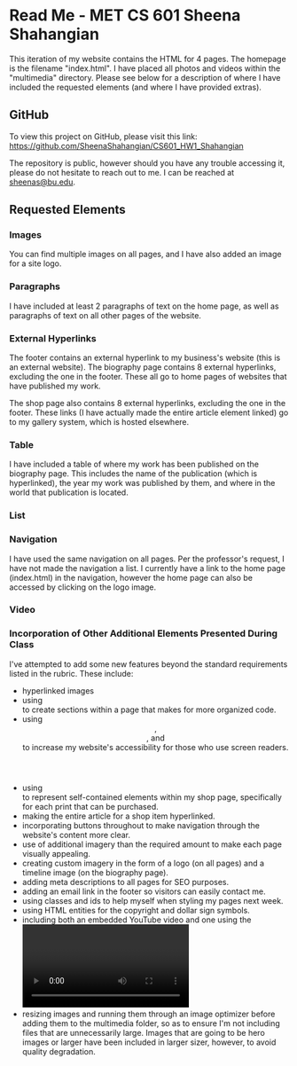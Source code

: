 # Read Me - MET CS 601 Sheena Shahangian

This iteration of my website contains the HTML for 4 pages. The homepage is the filename "index.html". I have placed all photos and videos within the "multimedia" directory. Please see below for a description of where I have included the requested elements (and where I have provided extras).

## GitHub

To view this project on GitHub, please visit this link: https://github.com/SheenaShahangian/CS601_HW1_Shahangian

The repository is public, however should you have any trouble accessing it, please do not hesitate to reach out to me. I can be reached at sheenas@bu.edu.

## Requested Elements

### Images

You can find multiple images on all pages, and I have also added an image for a site logo.

### Paragraphs

I have included at least 2 paragraphs of text on the home page, as well as paragraphs of text on all other pages of the website.

### External Hyperlinks

The footer contains an external hyperlink to my business's website (this is an external website). The biography page contains 8 external hyperlinks, excluding the one in the footer. These all go to home pages of websites that have published my work.

The shop page also contains 8 external hyperlinks, excluding the one in the footer. These links (I have actually made the entire article element linked) go to my gallery system, which is hosted elsewhere.

### Table

I have included a table of where my work has been published on the biography page. This includes the name of the publication (which is hyperlinked), the year my work was published by them, and where in the world that publication is located.

### List

### Navigation

I have used the same navigation on all pages. Per the professor's request, I have not made the navigation a list. I currently have a link to the home page (index.html) in the navigation, however the home page can also be accessed by clicking on the logo image. 

### Video

### Incorporation of Other Additional Elements Presented During Class

I've attempted to add some new features beyond the standard requirements listed in the rubric. These include: 
* hyperlinked images
* using <section> to create sections within a page that makes for more organized code.
* using <header>, <main>, and <footer> to increase my website's accessibility for those who use screen readers.
* using <article> to represent self-contained elements within my shop page, specifically for each print that can be purchased.
* making the entire article for a shop item hyperlinked.
* incorporating buttons throughout to make navigation through the website's content more clear.
* use of additional imagery than the required amount to make each page visually appealing.
* creating custom imagery in the form of a logo (on all pages) and a timeline image (on the biography page).
* adding meta descriptions to all pages for SEO purposes.
* adding an email link in the footer so visitors can easily contact me.
* using classes and ids to help myself when styling my pages next week.
* using HTML entities for the copyright and dollar sign symbols.
* including both an embedded YouTube video and one using the <video> tag.
* resizing images and running them through an image optimizer before adding them to the multimedia folder, so as to ensure I'm not including files that are unnecessarily large. Images that are going to be hero images or larger have been included in larger sizer, however, to avoid quality degradation.